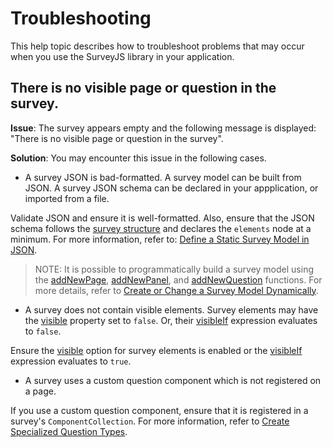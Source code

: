 
# Troubleshooting

This help topic describes how to troubleshoot problems that may occur when you use the SurveyJS library in your application.

## There is no visible page or question in the survey.

**Issue**: The survey appears empty and the following message is displayed: "There is no visible page or question in the survey".

**Solution**:
You may encounter this issue in the following cases.

* A survey JSON is bad-formatted.
A survey model can be built from JSON. A survey JSON schema can be declared in your appplication, or imported from a file. 

Validate JSON and ensure it is well-formatted. Also, ensure that the JSON schema follows the [survey structure](https://surveyjs.io/form-library/documentation/design-survey-create-a-simple-survey#survey-structure) and declares the `elements` node at a minimum. For more information, refer to: [Define a Static Survey Model in JSON](https://surveyjs.io/form-library/documentation/design-survey-create-a-simple-survey#define-a-static-survey-model-in-json).

> NOTE: It is possible to programmatically build a survey model using the [addNewPage](https://surveyjs.io/form-library/documentation/surveymodel#addNewPage), [addNewPanel](https://surveyjs.io/form-library/documentation/pagemodel#addNewPanel), and [addNewQuestion](https://surveyjs.io/form-library/documentation/pagemodel#addNewQuestion) functions. For more details, refer to [Create or Change a Survey Model Dynamically](https://surveyjs.io/form-library/documentation/design-survey-create-a-simple-survey#create-or-change-a-survey-model-dynamically).

* A survey does not contain visible elements.
Survey elements may have the [visible](https://surveyjs.io/form-library/documentation/question#visible) property set to `false`. Or, their [visibleIf](https://surveyjs.io/form-library/documentation/question#visibleIf) expression evaluates to `false`.

Ensure the [visible](https://surveyjs.io/form-library/documentation/question#visible) option for survey elements is enabled or the [visibleIf](https://surveyjs.io/form-library/documentation/question#visibleIf) expression evaluates to `true`.

* A survey uses a custom question component which is not registered on a page.

If you use a custom question component, ensure that it is registered in a survey's `ComponentCollection`. For more information, refer to [Create Specialized Question Types](https://surveyjs.io/survey-creator/documentation/create-specialized-question-types).

 

